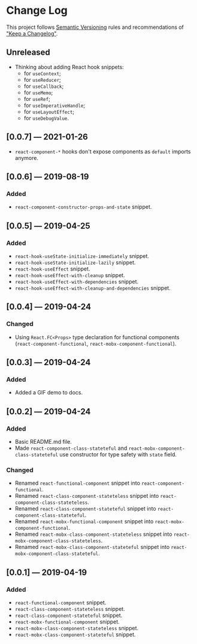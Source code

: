 # Change Log

This project follows [Semantic Versioning](https://semver.org/spec/v2.0.0.html) rules and recommendations of ["Keep a Changelog"](https://keepachangelog.com/en/1.0.0/).

## Unreleased

- Thinking about adding React hook snippets:
  - for `useContext`;
  - for `useReducer`;
  - for `useCallback`;
  - for `useMemo`;
  - for `useRef`;
  - for `useImperativeHandle`;
  - for `useLayoutEffect`;
  - for `useDebugValue`.

## [0.0.7] — 2021-01-26

- `react-component-*` hooks don't expose components as `default` imports anymore.

## [0.0.6] — 2019-08-19

### Added

- `react-component-constructor-props-and-state` snippet.

## [0.0.5] — 2019-04-25

### Added

- `react-hook-useState-initialize-immediately` snippet.
- `react-hook-useState-initialize-lazily` snippet.
- `react-hook-useEffect` snippet.
- `react-hook-useEffect-with-cleanup` snippet.
- `react-hook-useEffect-with-dependencies` snippet.
- `react-hook-useEffect-with-cleanup-and-dependencies` snippet.

## [0.0.4] — 2019-04-24

### Changed

- Using `React.FC<Props>` type declaration for functional components (`react-component-functional`, `react-mobx-component-functional`).

## [0.0.3] — 2019-04-24

### Added

- Added a GIF demo to docs.

## [0.0.2] — 2019-04-24

### Added

- Basic README.md file.
- Made `react-component-class-stateteful` and `react-mobx-component-class-stateteful` use constructor for type safety with `state` field.

### Changed

- Renamed `react-functional-component` snippet into `react-component-functional`.
- Renamed `react-class-component-stateteless` snippet into `react-component-class-stateteless`.
- Renamed `react-class-component-stateteful` snippet into `react-component-class-stateteful`.
- Renamed `react-mobx-functional-component` snippet into `react-mobx-component-functional`.
- Renamed `react-mobx-class-component-stateteless` snippet into `react-mobx-component-class-stateteless`.
- Renamed `react-mobx-class-component-stateteful` snippet into `react-mobx-component-class-stateteful`.

## [0.0.1] — 2019-04-19

### Added

- `react-functional-component` snippet.
- `react-class-component-stateteless` snippet.
- `react-class-component-stateteful` snippet.
- `react-mobx-functional-component` snippet.
- `react-mobx-class-component-stateteless` snippet.
- `react-mobx-class-component-stateteful` snippet.
